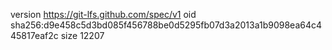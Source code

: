 version https://git-lfs.github.com/spec/v1
oid sha256:d9e458c5d3bd085f456788be0d5295fb07d3a2013a1b9098ea64c445817eaf2c
size 12207
